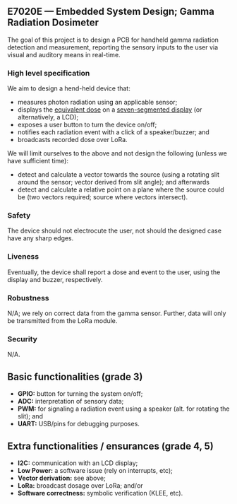 E7020E — Embedded System Design; Gamma Radiation Dosimeter
---
The goal of this project is to design a PCB for handheld gamma radiation detection and measurement,
reporting the sensory inputs to the user via visual and auditory means in real-time.

### High level specification
We aim to design a hend-held device that:

* measures photon radiation using an applicable sensor;
* displays the [equivalent dose](https://en.wikipedia.org/wiki/Equivalent_dose) on a [seven-segmented display](https://en.wikipedia.org/wiki/Seven-segment_display) (or alternatively, a LCD);
* exposes a user button to turn the device on/off;
* notifies each radiation event with a click of a speaker/buzzer; and
* broadcasts recorded dose over LoRa.

We will limit ourselves to the above and not design the following (unless we have sufficient time):

* detect and calculate a vector towards the source (using a rotating slit around the sensor; vector derived from slit angle); and afterwards
* detect and calculate a relative point on a plane where the source could be (two vectors required; source where vectors intersect).

### Safety
The device should not electrocute the user, not should the designed case have any sharp edges.

### Liveness
Eventually, the device shall report a dose and event to the user, using the display and buzzer, respectively.

### Robustness
N/A; we rely on correct data from the gamma sensor. Further, data will only be transmitted from the LoRa module.

### Security
N/A.

## Basic functionalities (grade 3)
* **GPIO:** button for turning the system on/off;
* **ADC:** interpretation of sensory data;
* **PWM:** for signaling a radiation event using a speaker (alt. for rotating the slit); and
* **UART:** USB/pins for debugging purposes.

## Extra functionalities / ensurances (grade 4, 5)
* **I2C:** communication with an LCD display;
* **Low Power:** a software issue (rely on interrupts, etc);
* **Vector derivation:** see above;
* **LoRa:** broadcast dosage over LoRa; and/or
* **Software correctness:** symbolic verification (KLEE, etc).
